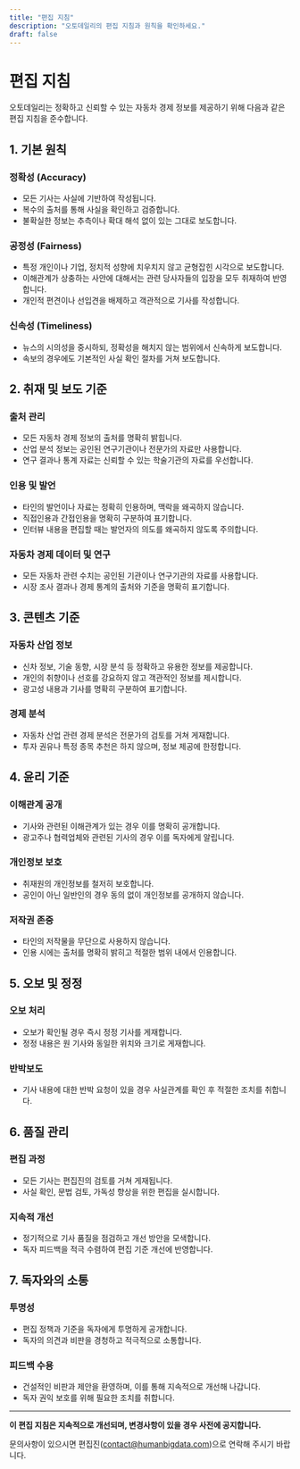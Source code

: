 ```yaml
---
title: "편집 지침"
description: "오토데일리의 편집 지침과 원칙을 확인하세요."
draft: false
---
```


# 편집 지침

오토데일리는 정확하고 신뢰할 수 있는 자동차 경제 정보를 제공하기 위해 다음과 같은 편집 지침을 준수합니다.

## 1. 기본 원칙

### 정확성 (Accuracy)
- 모든 기사는 사실에 기반하여 작성됩니다.
- 복수의 출처를 통해 사실을 확인하고 검증합니다.
- 불확실한 정보는 추측이나 확대 해석 없이 있는 그대로 보도합니다.

### 공정성 (Fairness)
- 특정 개인이나 기업, 정치적 성향에 치우치지 않고 균형잡힌 시각으로 보도합니다.
- 이해관계가 상충하는 사안에 대해서는 관련 당사자들의 입장을 모두 취재하여 반영합니다.
- 개인적 편견이나 선입견을 배제하고 객관적으로 기사를 작성합니다.

### 신속성 (Timeliness)
- 뉴스의 시의성을 중시하되, 정확성을 해치지 않는 범위에서 신속하게 보도합니다.
- 속보의 경우에도 기본적인 사실 확인 절차를 거쳐 보도합니다.

## 2. 취재 및 보도 기준

### 출처 관리
- 모든 자동차 경제 정보의 출처를 명확히 밝힙니다.
- 산업 분석 정보는 공인된 연구기관이나 전문가의 자료만 사용합니다.
- 연구 결과나 통계 자료는 신뢰할 수 있는 학술기관의 자료를 우선합니다.

### 인용 및 발언
- 타인의 발언이나 자료는 정확히 인용하며, 맥락을 왜곡하지 않습니다.
- 직접인용과 간접인용을 명확히 구분하여 표기합니다.
- 인터뷰 내용을 편집할 때는 발언자의 의도를 왜곡하지 않도록 주의합니다.

### 자동차 경제 데이터 및 연구
- 모든 자동차 관련 수치는 공인된 기관이나 연구기관의 자료를 사용합니다.
- 시장 조사 결과나 경제 통계의 출처와 기준을 명확히 표기합니다.

## 3. 콘텐츠 기준

### 자동차 산업 정보
- 신차 정보, 기술 동향, 시장 분석 등 정확하고 유용한 정보를 제공합니다.
- 개인의 취향이나 선호를 강요하지 않고 객관적인 정보를 제시합니다.
- 광고성 내용과 기사를 명확히 구분하여 표기합니다.

### 경제 분석
- 자동차 산업 관련 경제 분석은 전문가의 검토를 거쳐 게재합니다.
- 투자 권유나 특정 종목 추천은 하지 않으며, 정보 제공에 한정합니다.

## 4. 윤리 기준

### 이해관계 공개
- 기사와 관련된 이해관계가 있는 경우 이를 명확히 공개합니다.
- 광고주나 협력업체와 관련된 기사의 경우 이를 독자에게 알립니다.

### 개인정보 보호
- 취재원의 개인정보를 철저히 보호합니다.
- 공인이 아닌 일반인의 경우 동의 없이 개인정보를 공개하지 않습니다.

### 저작권 존중
- 타인의 저작물을 무단으로 사용하지 않습니다.
- 인용 시에는 출처를 명확히 밝히고 적절한 범위 내에서 인용합니다.

## 5. 오보 및 정정

### 오보 처리
- 오보가 확인될 경우 즉시 정정 기사를 게재합니다.
- 정정 내용은 원 기사와 동일한 위치와 크기로 게재합니다.

### 반박보도
- 기사 내용에 대한 반박 요청이 있을 경우 사실관계를 확인 후 적절한 조치를 취합니다.

## 6. 품질 관리

### 편집 과정
- 모든 기사는 편집진의 검토를 거쳐 게재됩니다.
- 사실 확인, 문법 검토, 가독성 향상을 위한 편집을 실시합니다.

### 지속적 개선
- 정기적으로 기사 품질을 점검하고 개선 방안을 모색합니다.
- 독자 피드백을 적극 수렴하여 편집 기준 개선에 반영합니다.

## 7. 독자와의 소통

### 투명성
- 편집 정책과 기준을 독자에게 투명하게 공개합니다.
- 독자의 의견과 비판을 경청하고 적극적으로 소통합니다.

### 피드백 수용
- 건설적인 비판과 제안을 환영하며, 이를 통해 지속적으로 개선해 나갑니다.
- 독자 권익 보호를 위해 필요한 조치를 취합니다.

---

**이 편집 지침은 지속적으로 개선되며, 변경사항이 있을 경우 사전에 공지합니다.**

문의사항이 있으시면 편집진(contact@humanbigdata.com)으로 연락해 주시기 바랍니다.

